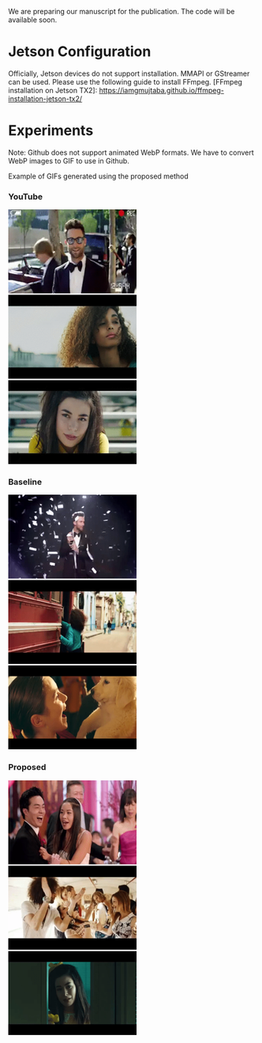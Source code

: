 We are preparing our manuscript for the publication. The code will be available soon.

# Jetson Configuration
Officially, Jetson devices do not support installation. MMAPI or GStreamer can be used. Please use the following guide to install FFmpeg.
[FFmpeg installation on Jetson TX2]: https://iamgmujtaba.github.io/ffmpeg-installation-jetson-tx2/

# Experiments
Note: Github does not support animated WebP formats. We have to convert WebP images to GIF to use in Github.

Example of GIFs generated using the proposed method

### YouTube
<img  alt="Maroon 5 Sugar" src="https://github.com/iamgmujtaba/gif-acoustic/blob/master/experiments/Maroon_YouTube.gif" width="260" height="170">  <img  alt="Subeme" src="https://github.com/iamgmujtaba/gif-acoustic/blob/master/experiments/Subeme_YouTube.gif" width="260" height="170">  <img  alt="Happier" src="https://github.com/iamgmujtaba/gif-acoustic/blob/master/experiments/Happier_YouTube.gif" width="260" height="170">

### Baseline
<img  alt="Maroon 5 Sugar" src="https://github.com/iamgmujtaba/gif-acoustic/blob/master/experiments/Maroon_baseline.gif" width="260" height="170">  <img  alt="Subeme" src="https://github.com/iamgmujtaba/gif-acoustic/blob/master/experiments/Subeme_baseline.gif" width="260" height="170">  <img  alt="Happier" src="https://github.com/iamgmujtaba/gif-acoustic/blob/master/experiments/Happier_baseline.gif" width="260" height="170">

### Proposed
<img  alt="Maroon 5 Sugar" src="https://github.com/iamgmujtaba/gif-acoustic/blob/master/experiments/Maroon_proposed.gif" width="260" height="170">  <img  alt="Subeme" src="https://github.com/iamgmujtaba/gif-acoustic/blob/master/experiments/Subeme_proposed.gif" width="260" height="170">  <img  alt="Happier" src="https://github.com/iamgmujtaba/gif-acoustic/blob/master/experiments/Happier_proposed.gif" width="260" height="170">
